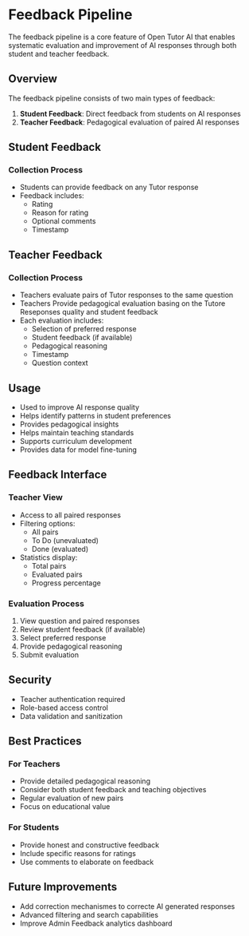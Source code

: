 # Feedback Pipeline

The feedback pipeline is a core feature of Open Tutor AI that enables systematic evaluation and improvement of AI responses through both student and teacher feedback.

## Overview

The feedback pipeline consists of two main types of feedback:

1. **Student Feedback**: Direct feedback from students on AI responses
2. **Teacher Feedback**: Pedagogical evaluation of paired AI responses

## Student Feedback

### Collection Process
- Students can provide feedback on any Tutor response
- Feedback includes:
  - Rating 
  - Reason for rating
  - Optional comments
  - Timestamp


## Teacher Feedback

### Collection Process
- Teachers evaluate pairs of Tutor responses to the same question
- Teachers Provide pedagogical evaluation basing on the Tutore Reseponses quality and student feedback
- Each evaluation includes:
  - Selection of preferred response
  - Student feedback (if available)
  - Pedagogical reasoning
  - Timestamp
  - Question context


## Usage
- Used to improve AI response quality
- Helps identify patterns in student preferences
- Provides pedagogical insights
- Helps maintain teaching standards
- Supports curriculum development
- Provides data for model fine-tuning


## Feedback Interface

### Teacher View
- Access to all paired responses
- Filtering options:
  - All pairs
  - To Do (unevaluated)
  - Done (evaluated)
- Statistics display:
  - Total pairs
  - Evaluated pairs
  - Progress percentage

### Evaluation Process
1. View question and paired responses
2. Review student feedback (if available)
3. Select preferred response
4. Provide pedagogical reasoning
5. Submit evaluation

## Security
- Teacher authentication required
- Role-based access control
- Data validation and sanitization

## Best Practices

### For Teachers
- Provide detailed pedagogical reasoning
- Consider both student feedback and teaching objectives
- Regular evaluation of new pairs
- Focus on educational value

### For Students
- Provide honest and constructive feedback
- Include specific reasons for ratings
- Use comments to elaborate on feedback

## Future Improvements
- Add correction mechanismes to correcte AI generated responses
- Advanced filtering and search capabilities
- Improve Admin Feedback analytics dashboard

